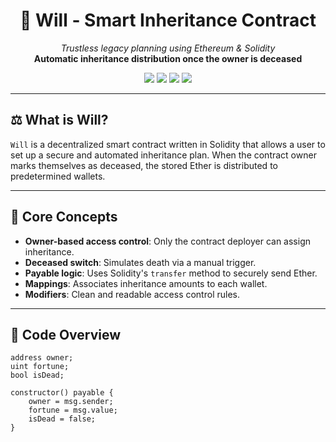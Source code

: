 <h1 align="center">📜 Will - Smart Inheritance Contract</h1>

<p align="center">
  <em>Trustless legacy planning using Ethereum & Solidity</em><br/>
  <strong>Automatic inheritance distribution once the owner is deceased</strong>
</p>

<p align="center">
  <img src="https://img.shields.io/badge/Language-Solidity-black?style=flat-square&logo=ethereum" />
  <img src="https://img.shields.io/badge/License-MIT-green?style=flat-square" />
  <img src="https://img.shields.io/badge/Status-Working-brightgreen?style=flat-square" />
  <img src="https://img.shields.io/badge/Security-Basic%20Checks-red?style=flat-square" />
</p>

<hr/>

<h2>⚖️ What is Will?</h2>

<p>
<code>Will</code> is a decentralized smart contract written in Solidity that allows a user to set up a secure and automated inheritance plan. When the contract owner marks themselves as deceased, the stored Ether is distributed to predetermined wallets.
</p>

---

<h2>🧠 Core Concepts</h2>

<ul>
  <li><strong>Owner-based access control</strong>: Only the contract deployer can assign inheritance.</li>
  <li><strong>Deceased switch</strong>: Simulates death via a manual trigger.</li>
  <li><strong>Payable logic</strong>: Uses Solidity's <code>transfer</code> method to securely send Ether.</li>
  <li><strong>Mappings</strong>: Associates inheritance amounts to each wallet.</li>
  <li><strong>Modifiers</strong>: Clean and readable access control rules.</li>
</ul>

---

<h2>📜 Code Overview</h2>

```solidity
address owner;
uint fortune;
bool isDead;

constructor() payable {
    owner = msg.sender;
    fortune = msg.value;
    isDead = false;
}

